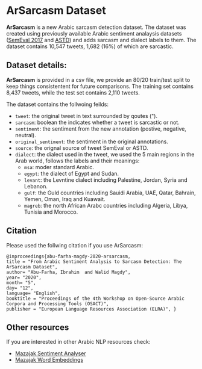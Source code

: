 # ArSarcasm Dataset

**ArSarcasm** is a new Arabic sarcasm detection dataset. The dataset was created using previously available Arabic sentiment analaysis datasets ([SemEval 2017](https://www.aclweb.org/anthology/S17-2088.pdf) and [ASTD](https://www.aclweb.org/anthology/D15-1299.pdf)) and adds sarcasm and dialect labels to them.
The dataset contains 10,547 tweets, 1,682 (16\%) of which are sarcastic.

## Dataset details:
**ArSarcasm** is provided in a csv file, we provide an 80/20 train/test split to keep things consistentent for future comparisons. The training set contains 8,437 tweets, while the test set contains 2,110 tweets.

The dataset contains the follwoing feilds:
* `tweet`: the original tweet in text surrounded by qoutes (").
* `sarcasm`: boolean the indicates whether a tweet is sarcastic or not.
* `sentiment`: the sentiment from the new annotation (postive, negative, neutral).
* `original_sentiment`: the sentiment in the original annotations.
* `source`: the orignal source of tweet SemEval or ASTD.
* `dialect`: the dialect used in the tweet, we used the 5 main regions in the Arab world, follows the labels and their meanings:
  * `msa`: moder standard Arabic.
  * `egypt`: the dialect of Egypt and Sudan.
  * `levant`: the Levntine dialect including Palestine, Jordan, Syria and Lebanon.
  * `gulf`: the Guld countries including Sauidi Arabia, UAE, Qatar, Bahrain, Yemen, Oman, Iraq and Kuawait.
  * `magreb`: the north African Arabc countries including Algeria, Libya, Tunisia and Morocco.


## Citation
Please used the follwing citation if you use ArSarcasm:
```
@inproceedings{abu-farha-magdy-2020-arsarcasm, 
title = "From Arabic Sentiment Analysis to Sarcasm Detection: The ArSarcasm Dataset",
author= "Abu-Farha, Ibrahim  and Walid Magdy",  
year= "2020",
month= "5",
day= "12",
language= "English",  
booktitle = "Proceedings of the 4th Workshop on Open-Source Arabic Corpora and Processing Tools (OSACT)", 
publisher = "European Language Resources Association (ELRA)", }

```

## Other resources
If you are interested in other Arabic NLP resources check:
* [Mazajak Sentiment Analyser](http://mazajak.inf.ed.ac.uk:8000)
* [Mazajak Word Embeddings](http://mazajak.inf.ed.ac.uk:8000/#embedding-page)
